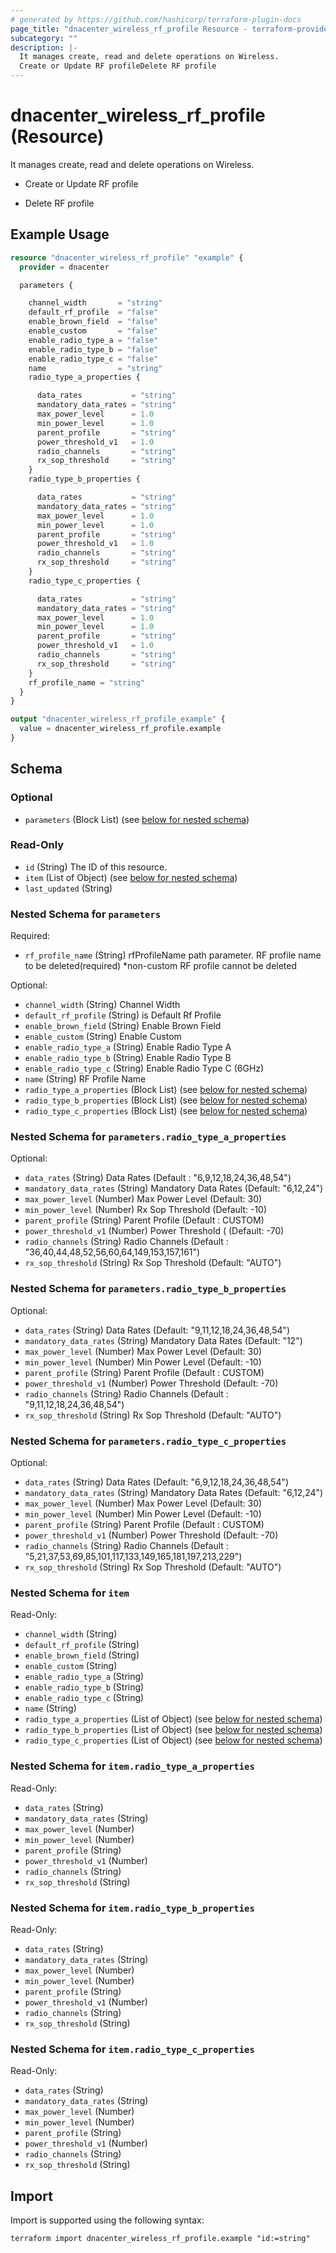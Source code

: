 ```yaml
---
# generated by https://github.com/hashicorp/terraform-plugin-docs
page_title: "dnacenter_wireless_rf_profile Resource - terraform-provider-dnacenter"
subcategory: ""
description: |-
  It manages create, read and delete operations on Wireless.
  Create or Update RF profileDelete RF profile
---
```


# dnacenter_wireless_rf_profile (Resource)

It manages create, read and delete operations on Wireless.

- Create or Update RF profile

- Delete RF profile

## Example Usage

```terraform
resource "dnacenter_wireless_rf_profile" "example" {
  provider = dnacenter

  parameters {

    channel_width       = "string"
    default_rf_profile  = "false"
    enable_brown_field  = "false"
    enable_custom       = "false"
    enable_radio_type_a = "false"
    enable_radio_type_b = "false"
    enable_radio_type_c = "false"
    name                = "string"
    radio_type_a_properties {

      data_rates           = "string"
      mandatory_data_rates = "string"
      max_power_level      = 1.0
      min_power_level      = 1.0
      parent_profile       = "string"
      power_threshold_v1   = 1.0
      radio_channels       = "string"
      rx_sop_threshold     = "string"
    }
    radio_type_b_properties {

      data_rates           = "string"
      mandatory_data_rates = "string"
      max_power_level      = 1.0
      min_power_level      = 1.0
      parent_profile       = "string"
      power_threshold_v1   = 1.0
      radio_channels       = "string"
      rx_sop_threshold     = "string"
    }
    radio_type_c_properties {

      data_rates           = "string"
      mandatory_data_rates = "string"
      max_power_level      = 1.0
      min_power_level      = 1.0
      parent_profile       = "string"
      power_threshold_v1   = 1.0
      radio_channels       = "string"
      rx_sop_threshold     = "string"
    }
    rf_profile_name = "string"
  }
}

output "dnacenter_wireless_rf_profile_example" {
  value = dnacenter_wireless_rf_profile.example
}
```

<!-- schema generated by tfplugindocs -->
## Schema

### Optional

- `parameters` (Block List) (see [below for nested schema](#nestedblock--parameters))

### Read-Only

- `id` (String) The ID of this resource.
- `item` (List of Object) (see [below for nested schema](#nestedatt--item))
- `last_updated` (String)

<a id="nestedblock--parameters"></a>
### Nested Schema for `parameters`

Required:

- `rf_profile_name` (String) rfProfileName path parameter. RF profile name to be deleted(required) *non-custom RF profile cannot be deleted

Optional:

- `channel_width` (String) Channel Width
- `default_rf_profile` (String) is Default Rf Profile
- `enable_brown_field` (String) Enable Brown Field
- `enable_custom` (String) Enable Custom
- `enable_radio_type_a` (String) Enable Radio Type A
- `enable_radio_type_b` (String) Enable Radio Type B
- `enable_radio_type_c` (String) Enable Radio Type C (6GHz)
- `name` (String) RF Profile Name
- `radio_type_a_properties` (Block List) (see [below for nested schema](#nestedblock--parameters--radio_type_a_properties))
- `radio_type_b_properties` (Block List) (see [below for nested schema](#nestedblock--parameters--radio_type_b_properties))
- `radio_type_c_properties` (Block List) (see [below for nested schema](#nestedblock--parameters--radio_type_c_properties))

<a id="nestedblock--parameters--radio_type_a_properties"></a>
### Nested Schema for `parameters.radio_type_a_properties`

Optional:

- `data_rates` (String) Data Rates (Default : "6,9,12,18,24,36,48,54")
- `mandatory_data_rates` (String) Mandatory Data Rates (Default: "6,12,24")
- `max_power_level` (Number) Max Power Level  (Default: 30)
- `min_power_level` (Number) Rx Sop Threshold  (Default: -10)
- `parent_profile` (String) Parent Profile (Default : CUSTOM)
- `power_threshold_v1` (Number) Power Threshold  ( (Default: -70)
- `radio_channels` (String) Radio Channels (Default : "36,40,44,48,52,56,60,64,149,153,157,161")
- `rx_sop_threshold` (String) Rx Sop Threshold  (Default: "AUTO")


<a id="nestedblock--parameters--radio_type_b_properties"></a>
### Nested Schema for `parameters.radio_type_b_properties`

Optional:

- `data_rates` (String) Data Rates  (Default: "9,11,12,18,24,36,48,54")
- `mandatory_data_rates` (String) Mandatory Data Rates  (Default: "12")
- `max_power_level` (Number) Max Power Level  (Default: 30)
- `min_power_level` (Number) Min Power Level  (Default: -10)
- `parent_profile` (String) Parent Profile (Default : CUSTOM)
- `power_threshold_v1` (Number) Power Threshold   (Default: -70)
- `radio_channels` (String) Radio Channels (Default : "9,11,12,18,24,36,48,54")
- `rx_sop_threshold` (String) Rx Sop Threshold (Default: "AUTO")


<a id="nestedblock--parameters--radio_type_c_properties"></a>
### Nested Schema for `parameters.radio_type_c_properties`

Optional:

- `data_rates` (String) Data Rates  (Default: "6,9,12,18,24,36,48,54")
- `mandatory_data_rates` (String) Mandatory Data Rates  (Default: "6,12,24")
- `max_power_level` (Number) Max Power Level  (Default: 30)
- `min_power_level` (Number) Min Power Level  (Default: -10)
- `parent_profile` (String) Parent Profile (Default : CUSTOM)
- `power_threshold_v1` (Number) Power Threshold   (Default: -70)
- `radio_channels` (String) Radio Channels (Default : "5,21,37,53,69,85,101,117,133,149,165,181,197,213,229")
- `rx_sop_threshold` (String) Rx Sop Threshold  (Default: "AUTO")



<a id="nestedatt--item"></a>
### Nested Schema for `item`

Read-Only:

- `channel_width` (String)
- `default_rf_profile` (String)
- `enable_brown_field` (String)
- `enable_custom` (String)
- `enable_radio_type_a` (String)
- `enable_radio_type_b` (String)
- `enable_radio_type_c` (String)
- `name` (String)
- `radio_type_a_properties` (List of Object) (see [below for nested schema](#nestedobjatt--item--radio_type_a_properties))
- `radio_type_b_properties` (List of Object) (see [below for nested schema](#nestedobjatt--item--radio_type_b_properties))
- `radio_type_c_properties` (List of Object) (see [below for nested schema](#nestedobjatt--item--radio_type_c_properties))

<a id="nestedobjatt--item--radio_type_a_properties"></a>
### Nested Schema for `item.radio_type_a_properties`

Read-Only:

- `data_rates` (String)
- `mandatory_data_rates` (String)
- `max_power_level` (Number)
- `min_power_level` (Number)
- `parent_profile` (String)
- `power_threshold_v1` (Number)
- `radio_channels` (String)
- `rx_sop_threshold` (String)


<a id="nestedobjatt--item--radio_type_b_properties"></a>
### Nested Schema for `item.radio_type_b_properties`

Read-Only:

- `data_rates` (String)
- `mandatory_data_rates` (String)
- `max_power_level` (Number)
- `min_power_level` (Number)
- `parent_profile` (String)
- `power_threshold_v1` (Number)
- `radio_channels` (String)
- `rx_sop_threshold` (String)


<a id="nestedobjatt--item--radio_type_c_properties"></a>
### Nested Schema for `item.radio_type_c_properties`

Read-Only:

- `data_rates` (String)
- `mandatory_data_rates` (String)
- `max_power_level` (Number)
- `min_power_level` (Number)
- `parent_profile` (String)
- `power_threshold_v1` (Number)
- `radio_channels` (String)
- `rx_sop_threshold` (String)

## Import

Import is supported using the following syntax:

```shell
terraform import dnacenter_wireless_rf_profile.example "id:=string"
```
